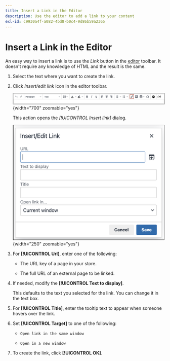 ```yaml
---
title: Insert a Link in the Editor
description: Use the editor to add a link to your content
exl-id: c9930a4f-a082-4bd8-b0c4-9d86b59a2365
---
```

# Insert a Link in the Editor

An easy way to insert a link is to use the _Link_ button in the [editor](editor.md) toolbar. It doesn't require any knowledge of HTML and the result is the same.

1. Select the text where you want to create the link.

1. Click _Insert/edit link_ icon in the editor toolbar.

   ![Editor toolbar - Insert Link](./assets/editor-toolbar-link-button.png){width="700" zoomable="yes"}

   This action opens the _[!UICONTROL Insert link]_ dialog.

   ![Editor - Insert link dialog](./assets/editor-dialog-insert-link.png){width="250" zoomable="yes"}

1. For **[!UICONTROL Url]**, enter one of the following:

   - The URL key of a page in your store.

   - The full URL of an external page to be linked.

1. If needed, modify the **[!UICONTROL Text to display]**.

   This defaults to the text you selected for the link. You can change it in the text box.

1. For **[!UICONTROL Title]**, enter the tooltip text to appear when someone hovers over the link.

1. Set **[!UICONTROL Target]** to one of the following:

   - `Open link in the same window`

   - `Open in a new window`

1. To create the link, click **[!UICONTROL OK]**.
